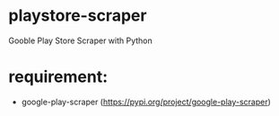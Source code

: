 # playstore-scraper
Gooble Play Store Scraper with Python

# requirement:
  - google-play-scraper (https://pypi.org/project/google-play-scraper)
